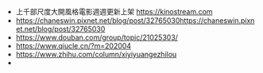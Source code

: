 - 上千部尺度大開風格電影週週更新上架 https://kinostream.com
- https://chaneswin.pixnet.net/blog/post/32765030https://chaneswin.pixnet.net/blog/post/32765030
- https://www.douban.com/group/topic/21025303/
- https://www.qiucle.cn/?m=202004
- https://www.zhihu.com/column/xiyiyuangezhilou
-